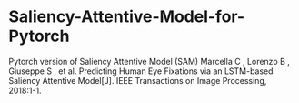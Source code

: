 # Saliency-Attentive-Model-for-Pytorch
Pytorch version of Saliency Attentive Model (SAM)
Marcella C , Lorenzo B , Giuseppe S , et al. Predicting Human Eye Fixations via an LSTM-based Saliency Attentive Model[J]. IEEE Transactions on Image Processing, 2018:1-1.
